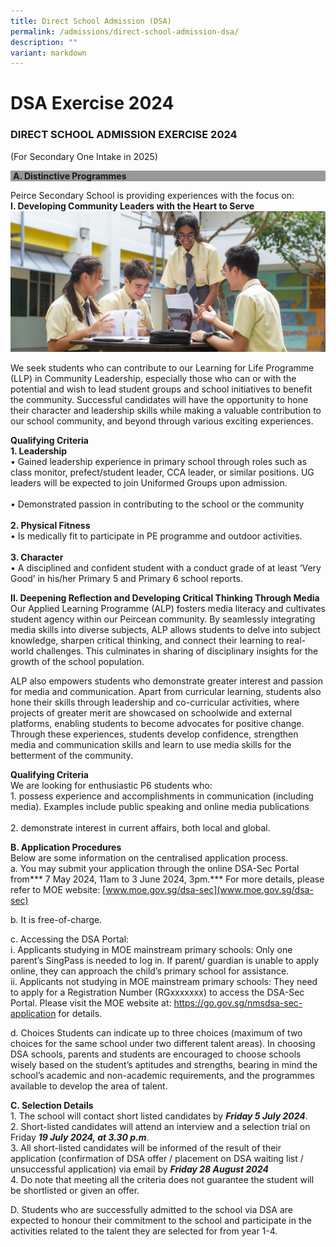 ```yaml
---
title: Direct School Admission (DSA)
permalink: /admissions/direct-school-admission-dsa/
description: ""
variant: markdown
---
```

# **DSA Exercise 2024**

### DIRECT SCHOOL ADMISSION EXERCISE 2024  
(For Secondary One Intake in 2025)

<div style="background-color: #999999;">&nbsp;<b>A. Distinctive Programmes</b></div>

Peirce Secondary School is providing experiences with the focus on:<br>
**I. Developing Community Leaders with the Heart to Serve**
![](/images/DSA.jpg)

We seek students who can contribute to our Learning for Life Programme (LLP) in Community Leadership, especially those who can or with the potential and wish to lead student groups and school initiatives to benefit the community. Successful candidates will have the opportunity to hone their character and leadership skills while making a valuable contribution to our school community, and beyond through various exciting experiences.
<br>

**Qualifying Criteria**<br>
**1.	Leadership**<br>
•	Gained leadership experience in primary school through roles such as class monitor, prefect/student leader, CCA leader, or similar positions. UG leaders will be expected to join Uniformed Groups upon admission.<br><br>
•	Demonstrated passion in contributing to the school or the community<br><br>
**2.	Physical Fitness**<br>
•	Is medically fit to participate in PE programme and outdoor activities.<br><br>
**3.	Character**<br>
•	A disciplined and confident student with a conduct grade of at least ‘Very Good’ in his/her Primary 5 and Primary 6 school reports.


**II. Deepening Reflection and Developing Critical Thinking Through Media**<br>
Our Applied Learning Programme (ALP) fosters media literacy and cultivates student agency within our Peircean community. By seamlessly integrating media skills into diverse subjects, ALP allows students to delve into subject knowledge, sharpen critical thinking, and connect their learning to real-world challenges. This culminates in sharing of disciplinary insights for the growth of the school population. 

ALP also empowers students who demonstrate greater interest and passion for media and communication. Apart from curricular learning, students also hone their skills through leadership and co-curricular activities, where projects of greater merit are showcased on schoolwide and external platforms, enabling students to become advocates for positive change. Through these experiences, students develop confidence, strengthen media and communication skills and learn to use media skills for the betterment of the community.<br>

**Qualifying Criteria**<br>
We are looking for enthusiastic P6 students who:<br>1. possess experience and accomplishments in communication (including media). Examples include public speaking and online media publications<br><br>2. demonstrate interest in current affairs, both local and global.

**B.	Application Procedures**<br>
Below are some information on the centralised application process.<br> 
a.	You may submit your application through the online DSA-Sec Portal from*** 7 May 2024, 11am to 3 June 2024, 3pm.*** For more details, please refer to MOE website: [www.moe.gov.sg/dsa-sec](www.moe.gov.sg/dsa-sec)

b.	It is free-of-charge. 

c.	Accessing the DSA Portal:<br>
i.	Applicants studying in MOE mainstream primary schools: Only one parent’s SingPass is needed to log in. If parent/ guardian is unable to apply online, they can approach the child’s primary school for assistance.<br> 
ii.	Applicants not studying in MOE mainstream primary schools: They need to apply for a Registration Number (RGxxxxxxx) to access the DSA-Sec Portal. Please visit the MOE website at: https://go.gov.sg/nmsdsa-sec-application for details.

d.	Choices 
Students can indicate up to three choices (maximum of two choices for the same school under two different talent areas). In choosing DSA schools, parents and students are encouraged to choose schools wisely based on the student’s aptitudes and strengths, bearing in mind the school’s academic and non-academic requirements, and the programmes available to develop the area of talent.



**C.	Selection Details**<br>1.	The school will contact short listed candidates by ***Friday 5 July 2024***.<br>2.	Short-listed candidates will attend an interview and a selection trial on Friday ***19 July 2024, at 3.30 p.m***.<br>3.	All short-listed candidates will be informed of the result of their application (confirmation of DSA offer / placement on DSA waiting list / unsuccessful application) via email by ***Friday 28 August 2024***<br>4.	Do note that meeting all the criteria does not guarantee the student will be shortlisted or given an offer. 


D. 	Students who are successfully admitted to the school via DSA are expected to honour their commitment to the school and participate in the activities related to the talent they are selected for from year 1-4.